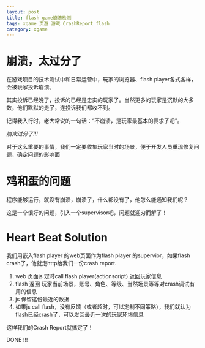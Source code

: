 ```yaml
---
layout: post
title: flash game崩溃检测
tags: xgame 页游 游戏 CrashReport flash
category: xgame
---
```


# 崩溃，太过分了
在游戏项目的技术测试中和日常运营中，玩家的浏览器、flash player各式各样，会被玩家投诉崩溃。

其实投诉已经晚了，投诉的已经是忠实的玩家了。当然更多的玩家是沉默的大多数，他们默默的走了，连投诉我们都收不到。

记得我入行时，老大常说的一句话：“不崩溃，是玩家最基本的要求了吧”。

*崩太过分了!!!*

对于这么重要的事情，我们一定要收集玩家当时的场景，便于开发人员重现修复问题，确定问题的影响面

# 鸡和蛋的问题

程序能够运行，就没有崩溃，崩溃了，什么都没有了，他怎么能通知我们呢？

这是一个很好的问题，引入一个supervisor吧，问题就迎刃而解了！

# Heart Beat Solution

我们用嵌入flash player 的web页面作为flash player 的supervior，如果flash crash了，他就走http给我们一份crash report.

1. web 页面js 定时call flash player(actionscript) 返回玩家信息
2. flash 返回 玩家当前场景，账号、角色、等级、当然场景等等对crash调试有用的信息
3. js 保留这份最近的数据
4. 如果js call flash，没有反馈（或者超时，可以定制不同策略），我们就认为flash已经crash了，可以发回最近一次的玩家环境信息

这样我们的Crash Report就搞定了！

DONE !!!





